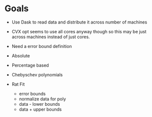 # Goals

* Use Dask to read data and distribute it across number of machines
* CVX opt seems to use all cores anyway though so this may be just across
  machines instead of just cores.

* Need a error bound definition
 * Absolute
 * Percentage based
 * Chebyschev polynomials
 
 
* Rat Fit
  * error bounds
  * normalize data for poly
  * data - lower bounds
  * data + upper bounds
  
 
